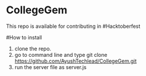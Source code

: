 # CollegeGem
This repo is available for contributing in #Hacktoberfest


#How to install
1. clone the repo.
2. go to command line and type git clone https://github.com/AyushTechlead/CollegeGem.git 
3. run the server file as server.js
